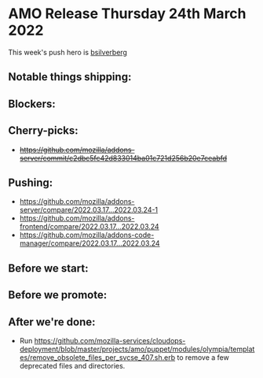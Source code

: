 # AMO Release Thursday 24th March 2022

This week's push hero is [bsilverberg](https://github.com/bobsilverberg)

## Notable things shipping:

## Blockers:

## Cherry-picks:
- ~~https://github.com/mozilla/addons-server/commit/c2dbc5fc42d833014ba01c721d256b20e7ceabfd~~

## Pushing:

- https://github.com/mozilla/addons-server/compare/2022.03.17...2022.03.24-1
- https://github.com/mozilla/addons-frontend/compare/2022.03.17...2022.03.24
- https://github.com/mozilla/addons-code-manager/compare/2022.03.17...2022.03.24

## Before we start:

## Before we promote:

## After we're done:
* Run https://github.com/mozilla-services/cloudops-deployment/blob/master/projects/amo/puppet/modules/olympia/templates/remove_obsolete_files_per_svcse_407.sh.erb to remove a few deprecated files and directories.
